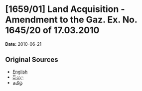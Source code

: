 # [1659/01] Land Acquisition - Amendment to the Gaz. Ex. No. 1645/20 of 17.03.2010

**Date:** 2010-06-21

## Original Sources

- [English](https://documents.gov.lk/view/extra-gazettes/2010/6/1659-01_E.pdf)
- [සිංහල](https://documents.gov.lk/view/extra-gazettes/2010/6/1659-01_S.pdf)
- [தமிழ்](https://documents.gov.lk/view/extra-gazettes/2010/6/1659-01_T.pdf)
